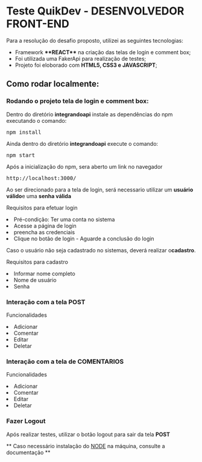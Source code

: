<h1>Teste QuikDev - DESENVOLVEDOR FRONT-END</h1>
<p>Para a resolução do desafio proposto, utilizei as seguintes tecnologias:

<ul>
    <li>Framework <strong>**REACT**</strong> na criação das telas de login e comment box;</li>
    <li>Foi utilizada uma FakerApi para realização de testes;</li>
    <li>Projeto foi eloborado com <strong>HTML5, CSS3 e JAVASCRIPT</strong>;</li>
</ul>

<h2>Como rodar localmente:</h2>

<h3>Rodando o projeto tela de login e comment box:</h3>
<p>Dentro do diretório <strong>integrandoapi</strong> instale as dependências do npm executando o comando:</p>

<pre>npm install</pre>

<p>Ainda dentro do diretório <strong>integrandoapi</strong> execute o comando:</p>

<pre>npm start</pre>


Após a inicialização do npm, sera aberto um link no navegador

<pre>http://localhost:3000/</pre>

Ao ser direcionado para a tela de login, será necessario utilizar um <strong>usuário válido</strong>e uma <strong>senha válida</strong>

<p>Requisitos para efetuar login</p>

<li>Pré-condição: Ter uma conta no sistema</li>

<li>Acesse a página de login</i>

<li>preencha as credenciais</i>

<li>Clique no botão de login - Aguarde a conclusão do login</li>

Caso o usuário não seja cadastrado no sistemas, deverá realizar o<strong>cadastro</strong>.

<p>Requisitos para cadastro</p>

<li>Informar nome completo</i>

<li>Nome de usuário</i>

<li>Senha</i>

<h3>Interação com a tela <strong>POST</strong></h3>
<p> Funcionalidades </p>

<li>Adicionar</i>

<li>Comentar</i>

<li>Editar</i>

<li>Deletar</i>

<h3>Interação com a tela de <strong>COMENTARIOS</strong></h3>
<p>Funcionalidades</p>

<li>Adicionar</i>

<li>Comentar</i>

<li>Editar</i>

<li>Deletar</i>

<h3>Fazer Logout</h3>

<p>Após realizar testes, utilizar o botão logout para sair da tela <strong>POST</strong></p>

** Caso necessário instalação do <a href="https://nodejs.org/en/docs/" target="_blank">NODE</a> na máquina, consulte a documentação **